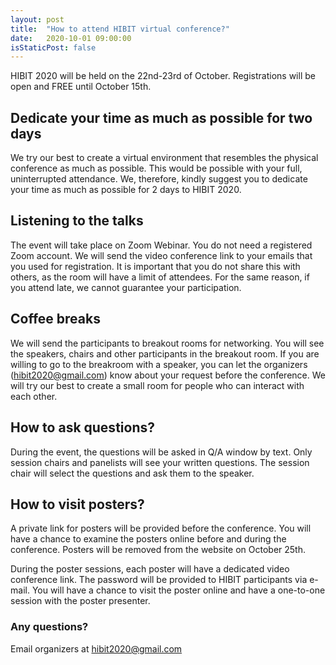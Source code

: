 ```yaml
---
layout: post
title:  "How to attend HIBIT virtual conference?"
date:   2020-10-01 09:00:00
isStaticPost: false
---
```


HIBIT 2020 will be held on the 22nd-23rd of October. Registrations will be open and FREE until October 15th.

## Dedicate your time as much as possible for two days

We try our best to create a virtual environment that resembles the physical conference as much as possible. This would be possible with your full, uninterrupted attendance. We, therefore, kindly suggest you to dedicate your time as much as possible for 2 days to HIBIT 2020.

## Listening to the talks

The event will take place on Zoom Webinar. You do not need a registered Zoom account. We will send the video conference link to your emails that you used for registration. It is important that you do not share this with others, as the room will have a limit of attendees. For the same reason, if you attend late, we cannot guarantee your participation.

## Coffee breaks

We will send the participants to breakout rooms for networking. You will see the speakers, chairs and other participants in the breakout room. If you are willing to go to the breakroom with a speaker, you can let the organizers (hibit2020@gmail.com) know about your request before the conference. We will try our best to create a small room for people who can interact with each other.

## How to ask questions?

During the event, the questions will be asked in Q/A window by text. Only session chairs and panelists will see your written questions. The session chair will select the questions and ask them to the speaker.

## How to visit posters?

A private link for posters will be provided before the conference. You will have a chance to examine the posters online before and during the conference. Posters will be removed from the website on October 25th.

During the poster sessions, each poster will have a dedicated video conference link. The password will be provided to HIBIT participants via e-mail. You will have a chance to visit the poster online and have a one-to-one session with the poster presenter.

### Any questions?

Email organizers at [hibit2020@gmail.com](mailto:hibit2020@gmail.com)


